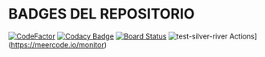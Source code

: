 # BADGES DEL REPOSITORIO

[![CodeFactor](https://www.codefactor.io/repository/github/pablobaeza56/test-silver-river/badge/main)](https://www.codefactor.io/repository/github/pablobaeza56/test-silver-river/overview/main)
[![Codacy Badge](https://app.codacy.com/project/badge/Grade/5de170dc64014f5489ab0268345b8b5d)](https://app.codacy.com/gh/PabloBaeza56/test-silver-river/dashboard?utm_source=gh&utm_medium=referral&utm_content=&utm_campaign=Badge_grade)
[![Board Status](https://dev.azure.com/FMAT-RIVER/86f7b95e-d936-4004-9875-e7a55d4e1bc0/a30ee3b1-0ddd-4da1-a5ed-17259ec8f66e/_apis/work/boardbadge/03f61dcf-1ea4-479a-bd35-59daa0d4571f?columnOptions=1)](https://dev.azure.com/FMAT-RIVER/86f7b95e-d936-4004-9875-e7a55d4e1bc0/_boards/board/t/a30ee3b1-0ddd-4da1-a5ed-17259ec8f66e/Microsoft.RequirementCategory/)
![test-silver-river Actions](https://api.meercode.io/badge/PabloBaeza56/test-silver-river?type=ci-total-count&lastDay=14)]
(https://meercode.io/monitor)
